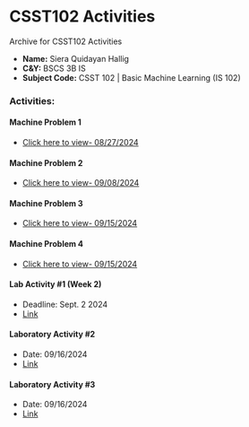 # CSST102 Activities
Archive for CSST102 Activities

- **Name:** Siera Quidayan Hallig
- **C&Y:** BSCS 3B IS
- **Subject Code:** CSST 102 | Basic Machine Learning (IS 102)

### Activities:
#### **Machine Problem 1**
*  [Click here to view- 08/27/2024](https://github.com/sie-hanamura/CSST102_Hallig/blob/main/Activites/Lab%20Activity%201/Lab%20Activity%201.md)

#### **Machine Problem 2**
*   [Click here to view- 09/08/2024]()
#### **Machine Problem 3**
*  [Click here to view- 09/15/2024]()

#### **Machine Problem 4**
*  [Click here to view- 09/15/2024]()

#### **Lab Activity #1 (Week 2)**
* Deadline: Sept. 2 2024
* [Link]()

#### **Laboratory Activity #2**
*  Date: 09/16/2024
*   [Link](3B_HALLIG_EXER2.ipynb)

#### **Laboratory Activity #3**
*  Date: 09/16/2024
*   [Link]()




